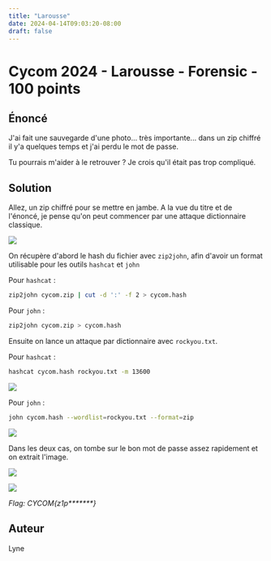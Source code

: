 ```yaml
---
title: "Larousse"
date: 2024-04-14T09:03:20-08:00
draft: false
---
```


# Cycom 2024 - Larousse - Forensic - 100 points

## Énoncé
J'ai fait une sauvegarde d'une photo... très importante... dans un zip chiffré il y'a quelques temps et j'ai perdu le mot de passe.

Tu pourrais m'aider à le retrouver ? Je crois qu'il était pas trop compliqué.

## Solution
Allez, un zip chiffré pour se mettre en jambe. A la vue du titre et de l'énoncé, je pense qu'on peut commencer par une attaque dictionnaire classique.
  
![](/images/2024/013/01.png)

On récupère d'abord le hash du fichier avec `zip2john`, afin d'avoir un format utilisable pour les outils `hashcat` et `john`

Pour `hashcat` : 

```bash
zip2john cycom.zip | cut -d ':' -f 2 > cycom.hash
```

Pour `john` : 

```bash
zip2john cycom.zip > cycom.hash
```

Ensuite on lance un attaque par dictionnaire avec `rockyou.txt`.

Pour `hashcat` : 

```bash
hashcat cycom.hash rockyou.txt -m 13600
```

![](/images/2024/013/03.png)

Pour `john` : 

```bash
john cycom.hash --wordlist=rockyou.txt --format=zip
```

![](/images/2024/013/02.png)



Dans les deux cas, on tombe sur le bon mot de passe assez rapidement et on extrait l'image.

![](/images/2024/013/04.png)

![](/images/2024/013/05.png)

*Flag: CYCOM{z1p\*\*\*\*\*\*\*}*

## Auteur

Lyne